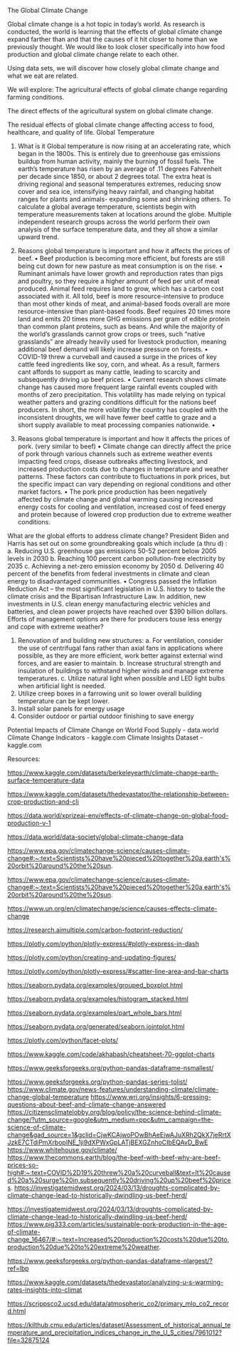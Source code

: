 The Global Climate Change 

Global climate change is a hot topic in today’s world. As research is conducted, the world is learning that the effects of global climate change expand farther than and that the causes of it hit closer to home than we previously thought. We would like to look closer specifically into how food production and global climate change relate to each other. 

Using data sets, we will discover how closely global climate change and what we eat are related.

We will explore: 
The agricultural effects of global climate change regarding farming conditions.

The direct effects of the agricultural system on global climate change.

The residual effects of global climate change affecting access to food, healthcare, and quality of life.
          Global Temperature 
1.	What is it
Global temperature is now rising at an accelerating rate, which began in the 1800s. This is entirely due to greenhouse gas emissions buildup from human activity, mainly the burning of fossil fuels. The earth’s temperature has risen by an average of .11 degrees Fahrenheit per decade since 1850, or about 2 degrees total. The extra heat is driving regional and seasonal temperatures extremes, reducing snow cover and sea ice, intensifying heavy rainfall, and changing habitat ranges for plants and animals- expanding some and shrinking others. To calculate a global average temperature, scientists begin with temperature measurements taken at locations around the globe. Multiple independent research groups across the world perform their own analysis of the surface temperature data, and they all show a similar upward trend. 

2.	Reasons global temperature is important and how it affects the prices of beef.
•	Beef production is becoming more efficient, but forests are still being cut down for new pasture as meat consumption is on the rise. 
•	Ruminant animals have lower growth and reproduction rates than pigs and poultry, so they require a higher amount of feed per unit of meat produced. Animal feed requires land to grow, which has a carbon cost associated with it. All told, beef is more resource-intensive to produce than most other kinds of meat, and animal-based foods overall are more resource-intensive than plant-based foods. Beef requires 20 times more land and emits 20 times more GHG emissions per gram of edible protein than common plant proteins, such as beans. And while the majority of the world’s grasslands cannot grow crops or trees, such “native grasslands” are already heavily used for livestock production, meaning additional beef demand will likely increase pressure on forests.
•	COVID-19 threw a curveball and caused a surge in the prices of key cattle feed ingredients like soy, corn, and wheat. As a result, farmers cant affords to support as many cattle, leading to scarcity and subsequently driving up beef prices. 
•	Current research shows climate change has caused more frequent large rainfall events coupled with months of zero precipitation. This volatility has made relying on typical weather patters and grazing conditions difficult for the nations beef producers. In short, the more volatility the country has coupled with the inconsistent droughts, we will have fewer beef cattle to graze and a short supply available to meat processing companies nationwide. 
•	
3.	Reasons global temperature is important and how it affects the prices of pork. (very similar to beef) 
•	Climate change can directly affect the price of pork through various channels such as extreme weather events impacting feed crops, disease outbreaks affecting livestock, and increased production costs due to changes in temperature and weather patterns. These factors can contribute to fluctuations in pork prices, but the specific impact can vary depending on regional conditions and other market factors. 
•	The pork price production has been negatively affected by climate change and global warming causing increased energy costs for cooling and ventilation, increased cost of feed energy and protein because of lowered crop production due to extreme weather conditions.



What are the global efforts to address climate change?
President Biden and Harris has set out on some groundbreaking goals which include (a thru d) : 
a.	Reducing U.S. greenhouse gas emissions 50-52 percent below 2005 levels in 2030
b.	Reaching 100 percent carbon pollution-free electricity by 2035
c.	Achieving a net-zero emission economy by 2050
d.	Delivering 40 percent of the benefits from federal investments in climate and clean energy to disadvantaged communities.
•	Congress passed the Inflation Reduction Act – the most significant legislation in U.S. history to tackle the climate crisis and the Bipartisan Infrastructure Law. In addition, new investments in U.S. clean energy manufacturing electric vehicles and batteries, and clean power projects have reached over $390 billion dollars. 
Efforts of management options are there for producers touse less energy and cope with extreme weather?
1.	Renovation of and building new structures:
a.	For ventilation, consider the use of centrifugal fans rather than axial fans in applications where possible, as they are more efficient, work better against external wind forces, and are easier to maintain.
b.	Increase structural strength and insulation of buildings to withstand higher winds and manage extreme temperatures.
c.	Utilize natural light when possible and LED light bulbs when artificial light is needed.
2.	Utilize creep boxes in a farrowing unit so lower overall building temperature can be kept lower.
3.	Install solar panels for energy usage 
4.	Consider outdoor or partial outdoor finishing to save energy



Potential Impacts of Climate Change on World Food Supply - data.world
Climate Change Indicators - kaggle.com
Climate Insights Dataset - kaggle.com



Resources:

https://www.kaggle.com/datasets/berkeleyearth/climate-change-earth-surface-temperature-data 

https://www.kaggle.com/datasets/thedevastator/the-relationship-between-crop-production-and-cli 

https://data.world/xprizeai-env/effects-of-climate-change-on-global-food-production-v-1 

https://data.world/data-society/global-climate-change-data

https://www.epa.gov/climatechange-science/causes-climate-change#:~:text=Scientists%20have%20pieced%20together%20a,earth's%20orbit%20around%20the%20sun.

https://www.epa.gov/climatechange-science/causes-climate-change#:~:text=Scientists%20have%20pieced%20together%20a,earth's%20orbit%20around%20the%20sun.

https://www.un.org/en/climatechange/science/causes-effects-climate-change 

https://research.aimultiple.com/carbon-footprint-reduction/

https://plotly.com/python/plotly-express/#plotly-express-in-dash

https://plotly.com/python/creating-and-updating-figures/

https://plotly.com/python/plotly-express/#scatter-line-area-and-bar-charts

https://seaborn.pydata.org/examples/grouped_boxplot.html

https://seaborn.pydata.org/examples/histogram_stacked.html

https://seaborn.pydata.org/examples/part_whole_bars.html

https://seaborn.pydata.org/generated/seaborn.jointplot.html

https://plotly.com/python/facet-plots/

https://www.kaggle.com/code/akhabash/cheatsheet-70-ggplot-charts 

https://www.geeksforgeeks.org/python-pandas-dataframe-nsmallest/

https://www.geeksforgeeks.org/python-pandas-series-tolist/
https://www.climate.gov/news-features/understanding-climate/climate-change-global-temperature
https://www.wri.org/insights/6-pressing-questions-about-beef-and-climate-change-answered
https://citizensclimatelobby.org/blog/policy/the-science-behind-climate-change/?utm_source=google&utm_medium=ppc&utm_campaign=the-science-of-climate-change&gad_source=1&gclid=CjwKCAjwoPOwBhAeEiwAJuXRh2QkX7jeRrtXJzkE7CTdiPmXrbopINE_1ji9dXPWxGpLATjBEXGZnhoCIbEQAvD_BwE
https://www.whitehouse.gov/climate/
https://www.thecommons.earth/blog/the-beef-with-beef-why-are-beef-prices-so-high#:~:text=COVID%2D19%20threw%20a%20curveball&text=It%20caused%20a%20surge%20in,subsequently%20driving%20up%20beef%20prices.
https://investigatemidwest.org/2024/03/13/droughts-complicated-by-climate-change-lead-to-historically-dwindling-us-beef-herd/

https://investigatemidwest.org/2024/03/13/droughts-complicated-by-climate-change-lead-to-historically-dwindling-us-beef-herd/
https://www.pig333.com/articles/sustainable-pork-production-in-the-age-of-climate-change_16467/#:~:text=Increased%20production%20costs%20due%20to,production%20due%20to%20extreme%20weather.


https://www.geeksforgeeks.org/python-pandas-dataframe-nlargest/?ref=lbp

https://www.kaggle.com/datasets/thedevastator/analyzing-u-s-warming-rates-insights-into-climat

https://scrippsco2.ucsd.edu/data/atmospheric_co2/primary_mlo_co2_record.html

https://kilthub.cmu.edu/articles/dataset/Assessment_of_historical_annual_temperature_and_precipitation_indices_change_in_the_U_S_cities/7961012?file=32875124
